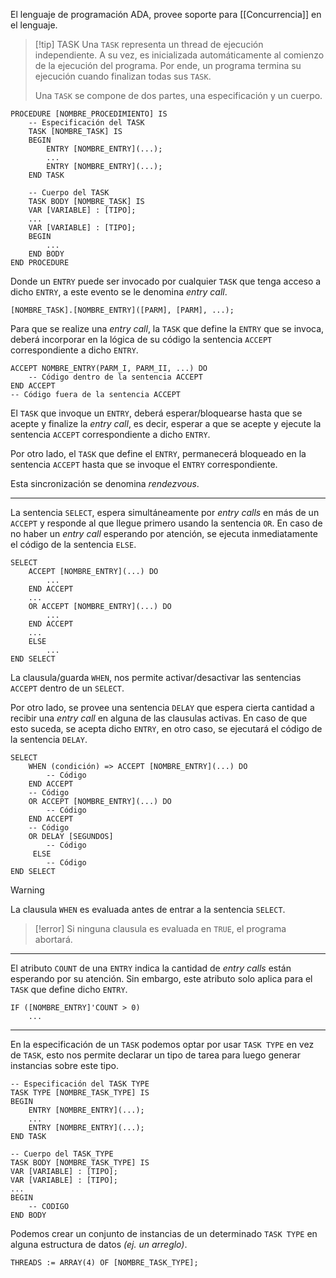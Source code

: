 El lenguaje de programación ADA, provee soporte para [[Concurrencia]] en el lenguaje.

>[!tip] TASK
>Una `TASK` representa un thread de ejecución independiente. A su vez, es inicializada automáticamente al comienzo de la ejecución del programa. Por ende, un programa termina su ejecución cuando finalizan todas sus `TASK`.
>
>Una `TASK` se compone de dos partes, una especificación y un cuerpo.

```
PROCEDURE [NOMBRE_PROCEDIMIENTO] IS
	-- Especificación del TASK
	TASK [NOMBRE_TASK] IS
	BEGIN
		ENTRY [NOMBRE_ENTRY](...);
		...
		ENTRY [NOMBRE_ENTRY](...);
	END TASK

	-- Cuerpo del TASK
	TASK BODY [NOMBRE_TASK] IS
	VAR [VARIABLE] : [TIPO];
	...
	VAR [VARIABLE] : [TIPO];
	BEGIN
		...
	END BODY
END PROCEDURE
```

Donde un `ENTRY` puede ser invocado por cualquier `TASK` que tenga acceso a dicho `ENTRY`, a este evento se le denomina *entry call*. 

```
[NOMBRE_TASK].[NOMBRE_ENTRY]([PARM], [PARM], ...);
```

Para que se realize una *entry call*, la `TASK` que define la `ENTRY` que se invoca, deberá incorporar en la lógica de su código la sentencia `ACCEPT` correspondiente a dicho `ENTRY`.

```
ACCEPT NOMBRE_ENTRY(PARM_I, PARM_II, ...) DO
	-- Código dentro de la sentencia ACCEPT
END ACCEPT
-- Código fuera de la sentencia ACCEPT
```

El `TASK` que invoque un `ENTRY`, deberá esperar/bloquearse hasta que se acepte y finalize la *entry call*, es decir, esperar a que se acepte y ejecute la sentencia `ACCEPT` correspondiente a dicho `ENTRY`.

Por otro lado, el `TASK` que define el `ENTRY`, permanecerá bloqueado en la sentencia `ACCEPT` hasta que se invoque el `ENTRY` correspondiente.

Esta sincronización se denomina *rendezvous*.

***

La sentencia `SELECT`, espera simultáneamente por *entry calls* en más de un `ACCEPT` y responde al que llegue primero usando la sentencia `OR`. En caso de no haber un *entry call* esperando por atención, se ejecuta inmediatamente el código de la sentencia `ELSE`.

```
SELECT
	ACCEPT [NOMBRE_ENTRY](...) DO
		...
	END ACCEPT
	...
	OR ACCEPT [NOMBRE_ENTRY](...) DO
		...
	END ACCEPT
	...
	ELSE
		...
END SELECT
```

La clausula/guarda `WHEN`, nos permite activar/desactivar las sentencias `ACCEPT` dentro de un `SELECT`.

Por otro lado, se provee una sentencia `DELAY` que espera cierta cantidad a recibir una *entry call* en alguna de las clausulas activas. En caso de que esto suceda, se acepta dicho `ENTRY`, en otro caso, se ejecutará el código de la sentencia `DELAY`.

```
SELECT
	WHEN (condición) => ACCEPT [NOMBRE_ENTRY](...) DO
		-- Código
	END ACCEPT
	-- Código
	OR ACCEPT [NOMBRE_ENTRY](...) DO
		-- Código
	END ACCEPT
	-- Código
	OR DELAY [SEGUNDOS]
		-- Código
	 ELSE
		-- Código
END SELECT
```

>[!warning] 
>La clausula `WHEN` es evaluada antes de entrar a la sentencia `SELECT`.

>[!error] 
>Si ninguna clausula es evaluada en `TRUE`, el programa abortará.

***
El atributo `COUNT` de una `ENTRY` indica la cantidad de *entry calls* están esperando por su atención. Sin embargo, este atributo solo aplica para el `TASK` que define dicho `ENTRY`.

```
IF ([NOMBRE_ENTRY]'COUNT > 0)
	...
```

***
En la especificación de un `TASK` podemos optar por usar `TASK TYPE` en vez de `TASK`, esto nos permite declarar un tipo de tarea para luego generar instancias sobre este tipo.

```
-- Especificación del TASK TYPE
TASK TYPE [NOMBRE_TASK_TYPE] IS
BEGIN
	ENTRY [NOMBRE_ENTRY](...);
	...
	ENTRY [NOMBRE_ENTRY](...);
END TASK

-- Cuerpo del TASK_TYPE
TASK BODY [NOMBRE_TASK_TYPE] IS
VAR [VARIABLE] : [TIPO];
VAR [VARIABLE] : [TIPO];
...
BEGIN
	-- CODIGO
END BODY
```

Podemos crear un conjunto de instancias de un determinado `TASK TYPE` en alguna estructura de datos *(ej. un arreglo)*.

```
THREADS := ARRAY(4) OF [NOMBRE_TASK_TYPE];
```
